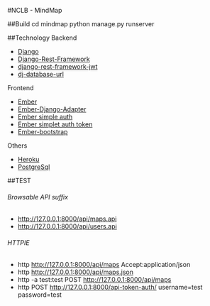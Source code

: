 #NCLB - MindMap

##Build
    cd mindmap
    python manage.py runserver


##Technology
Backend
- [Django](https://www.djangoproject.com/)
- [Django-Rest-Framework](http://www.django-rest-framework.org/)
- [django-rest-framework-jwt](https://github.com/GetBlimp/django-rest-framework-jwt)
- [dj-database-url](https://github.com/kennethreitz/dj-database-url)


Frontend
- [Ember](http://emberjs.com/)
- [Ember-Django-Adapter](http://dustinfarris.com/ember-django-adapter/)
- [Ember simple auth](https://github.com/simplabs/ember-simple-auth)
- [Ember simplet auth token](https://github.com/jpadilla/ember-simple-auth-token)
- [Ember-bootstrap](http://kaliber5.github.io/ember-bootstrap/)

Others
- [Heroku](https://www.heroku.com/)
- [PostgreSql](https://data.heroku.com/)

##TEST
###### Browsable API suffix
- http://127.0.0.1:8000/api/maps.api
- http://127.0.0.1:8000/api/users.api

###### HTTPIE
- http http://127.0.0.1:8000/api/maps Accept:application/json
- http http://127.0.0.1:8000/api/maps.json
- http -a test:test POST http://127.0.0.1:8000/api/maps 
- http POST http://127.0.0.1:8000/api-token-auth/ username=test password=test
